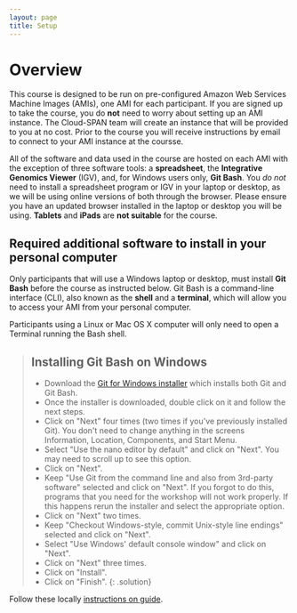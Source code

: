 ```yaml
---
layout: page
title: Setup
---
```


# Overview

This course is designed to be run on pre-configured Amazon Web Services Machine Images (AMIs), one AMI for each participant. If you are signed up to take the course, you do **not** need to worry about setting up an AMI instance. The Cloud-SPAN team will create an instance that will be provided to you at no cost. Prior to the course you will receive instructions by email to connect to your AMI instance at the coursse.

All of the software and data used in the course are hosted on each AMI with the exception of three software tools: a **spreadsheet**, the **Integrative Genomics Viewer** (IGV), and, for Windows users only, **Git Bash**. You *do not* need to install a spreadsheet program or IGV in your laptop or desktop, as we will be using online versions of both through the browser. Please ensure you have an updated browser installed in the laptop or desktop you will be using. **Tablets** and **iPads** are **not suitable** for the course.  

## Required additional software to install in your personal computer

Only participants that will use a Windows laptop or desktop, must install **Git Bash** before the course as instructed below. Git Bash is a command-line interface (CLI), also known as the **shell** and a **terminal**, which will allow you to access your AMI from your personal computer.

Participants using a Linux or Mac OS X computer will only need to open a Terminal running the Bash shell. 

> ## Installing Git Bash on Windows
> - Download the [Git for Windows installer](https://git-for-windows.github.io/) which installs both Git and Git Bash. 
> - Once the installer is downloaded, double click on it and follow the next steps.
> - Click on "Next" four times (two times if you've previously installed Git). You don't need to change anything in the screens Information, Location, Components, and Start Menu.
> - Select "Use the nano editor by default" and click on "Next". You may need to scroll up to see this option.
> - Click on "Next".
> - Keep "Use Git from the command line and also from 3rd-party software" selected and click on "Next". If you forgot to do this, programs that you need for the workshop will not work properly. If this happens rerun the installer and select the appropriate option.
> - Click on "Next" two times.
> - Keep "Checkout Windows-style, commit Unix-style line endings" selected and click on "Next".
> - Select "Use Windows' default console window" and click on "Next".
> - Click on "Next" three times.
> - Click on "Install".
> - Click on "Finish".
{: .solution}

Follow these locally [instructions on guide](guide).

